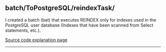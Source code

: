 ## batch/ToPostgreSQL/reindexTask/
I created a batch (bat) that executes REINDEX only for indexes used in the PostgreSQL user database (Indexes that have been scanned from Select statements, etc.).

[Source code explanation page](https://blog.unikktle.com/posgresql%e3%81%aereindex%e3%82%92batch%e3%81%8b%e3%82%89%e5%ae%9f%e8%a1%8c%e3%81%99%e3%82%8b/)

---
